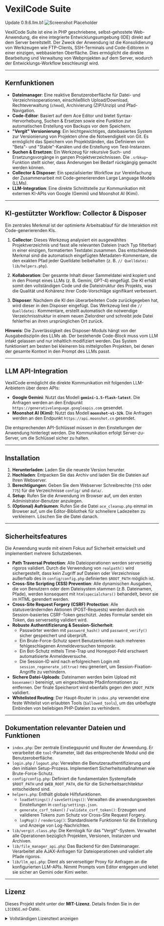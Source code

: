 # VexilCode Suite
Update 0.9.6.llm.b1
![Screenshot Placeholder](https://dev2.safra-media.com/vexilcode_logo1.png)

VexilCode Suite ist eine in PHP geschriebene, selbst-gehostete Web-Anwendung, die eine integrierte Entwicklungsumgebung (IDE) direkt auf dem Server bereitstellt. Der Zweck der Anwendung ist die Konsolidierung von Werkzeugen wie FTP-Clients, SSH-Terminals und Code-Editoren in einer einzigen, webbasierten Oberfläche. Dies ermöglicht die direkte Bearbeitung und Verwaltung von Webprojekten auf dem Server, wodurch der Entwicklungs-Workflow beschleunigt wird.

---

## Kernfunktionen

- **Dateimanager**: Eine reaktive Benutzeroberfläche für Datei- und Verzeichnisoperationen, einschließlich Upload/Download, Rechteverwaltung (`chmod`), Archivierung (ZIP/Unzip) und Pfad-Navigation.
- **Code-Editor**: Basiert auf dem Ace Editor und bietet Syntax-Hervorhebung, Suchen & Ersetzen sowie eine Funktion zur automatischen Erstellung von Backups vor dem Speichern.
- **"Vergit" Versionierung**: Ein leichtgewichtiges, dateibasiertes System zur Versionierung von Projekten ohne die Notwendigkeit von Git. Es ermöglicht das Speichern von Projektständen, das Definieren von "Beta"- und "Stable"-Kanälen und die Erstellung von Test-Instanzen.
- **Suchen & Ersetzen**: Ein Werkzeug für rekursive Such- und Ersetzungsvorgänge in ganzen Projektverzeichnissen. Die `.srbkup`-Funktion stellt sicher, dass Änderungen bei Bedarf rückgängig gemacht werden können.
- **Collector & Disposer**: Ein spezialisierter Workflow zur Vereinfachung der Zusammenarbeit mit Code-generierenden Large Language Models (LLMs).
- **LLM-Integration**: Eine direkte Schnittstelle zur Kommunikation mit externen KI-APIs von Google (Gemini) und Moonshot AI (Kimi).

---

## KI-gestützter Workflow: Collector & Disposer

Ein zentrales Merkmal ist der optimierte Arbeitsablauf für die Interaktion mit Code-generierenden KIs.

1.  **Collector**: Dieses Werkzeug analysiert ein ausgewähltes Projektverzeichnis und fasst alle relevanten Dateien (nach Typ filterbar) in einer einzigen, formatierten Textdatei zusammen. Das entscheidende Merkmal sind die automatisch eingefügten Metadaten-Kommentare, die den exakten Pfad jeder Quelldatei beibehalten (z. B. `// Quelldatei: lib/helpers.php`).

2.  **Kollaboration**: Der gesamte Inhalt dieser Sammeldatei wird kopiert und in den Prompt eines LLMs (z. B. Gemini, GPT-4) eingefügt. Die KI erhält somit den vollständigen Code und die Dateistruktur des Projekts, was die Qualität und Kohärenz ihrer Code-Vorschläge signifikant verbessert.

3.  **Disposer**: Nachdem die KI den überarbeiteten Code zurückgegeben hat, wird dieser in den Disposer eingefügt. Das Werkzeug liest die `// Quelldatei:` Kommentare, erstellt automatisch die notwendige Verzeichnisstruktur in einem neuen Zielordner und schreibt jede Datei fehlerfrei an ihren ursprünglichen Ort zurück.

**Hinweis**: Die Zuverlässigkeit des Disposer-Moduls hängt von der Ausgabedisziplin des LLMs ab. Der bestehende Code-Block muss vom LLM intakt gelassen und nur inhaltlich modifiziert werden. Das System funktioniert am besten bei kleineren bis mittelgroßen Projekten, bei denen der gesamte Kontext in den Prompt des LLMs passt.

---

## LLM API-Integration

VexilCode ermöglicht die direkte Kommunikation mit folgenden LLM-Anbietern über deren APIs:

-   **Google Gemini**: Nutzt das Modell **`gemini-1.5-flash-latest`**. Die Anfragen werden an den Endpunkt `https://generativelanguage.googleapis.com` gesendet.
-   **Moonshot AI (Kimi)**: Nutzt das Modell **`moonshot-v1-32k`**. Die Anfragen werden an den Endpunkt `https://api.moonshot.cn` gesendet.

Die entsprechenden API-Schlüssel müssen in den Einstellungen der Anwendung hinterlegt werden. Die Kommunikation erfolgt Server-zu-Server, um die Schlüssel sicher zu halten.

---

## Installation

1.  **Herunterladen**: Laden Sie die neueste Version herunter.
2.  **Hochladen**: Entpacken Sie das Archiv und laden Sie die Dateien auf Ihren Webserver.
3.  **Berechtigungen**: Geben Sie dem Webserver Schreibrechte (`755` oder `775`) für die Verzeichnisse `config/` und `data/`.
4.  **Setup**: Rufen Sie die Anwendung im Browser auf, um den ersten Administrator-Benutzer anzulegen.
5.  **(Optional) Aufräumen**: Rufen Sie die Datei `ace_cleanup.php` einmal im Browser auf, um die Editor-Bibliothek für schnellere Ladezeiten zu verkleinern. Löschen Sie die Datei danach.

---

## Sicherheitsfeatures

Die Anwendung wurde mit einem Fokus auf Sicherheit entwickelt und implementiert mehrere Schutzebenen.

-   **Path Traversal Protection**: Alle Dateioperationen werden serverseitig rigoros validiert. Durch die Verwendung von `realpath()` wird sichergestellt, dass kein Zugriff auf Dateien oder Verzeichnisse außerhalb des in `config/config.php` definierten `$ROOT_PATH` möglich ist.
-   **Cross-Site Scripting (XSS) Prevention**: Alle dynamischen Ausgaben, die von Benutzern oder dem Dateisystem stammen (z.B. Dateinamen, Pfade), werden konsequent mit `htmlspecialchars()` behandelt, bevor sie im HTML gerendert werden.
-   **Cross-Site Request Forgery (CSRF) Protection**: Alle statusverändernden Aktionen (POST-Requests) werden durch ein Session-basiertes CSRF-Token geschützt. Jedes Formular sendet ein Token, das serverseitig validiert wird.
-   **Robuste Authentifizierung & Session-Sicherheit**:
    * Passwörter werden mit `password_hash()` und `password_verify()` sicher gespeichert und überprüft.
    * Ein Brute-Force-Schutz sperrt Benutzerkonten nach mehreren fehlgeschlagenen Anmeldeversuchen temporär.
    * Ein Bot-Schutz mittels Time-Trap und Honeypot-Feld erschwert automatisierte Anmeldeversuche.
    * Die Session-ID wird nach erfolgreichem Login mit `session_regenerate_id(true)` neu generiert, um Session-Fixation-Angriffe zu verhindern.
-   **Sichere Datei-Uploads**: Dateinamen werden beim Upload mit `basename()` bereinigt, um eingeschleuste Pfadinformationen zu entfernen. Der finale Speicherort wird ebenfalls gegen den `$ROOT_PATH` validiert.
-   **Whitelisted Routing**: Der Haupt-Router in `index.php` verwendet eine feste Whitelist von erlaubten Tools (`$allowed_tools`), um das unbefugte Einbinden von beliebigen PHP-Dateien zu verhindern.

---

## Dokumentation relevanter Dateien und Funktionen

-   `index.php`: Der zentrale Einstiegspunkt und Router der Anwendung. Er verarbeitet die `tool`-Parameter, lädt das entsprechende Modul und die Benutzeroberfläche.
-   `login.php` / `logout.php`: Verwalten die Benutzerauthentifizierung und den initialen Setup-Prozess. Implementiert Sicherheitsmaßnahmen wie Brute-Force-Schutz.
-   `config/config.php`: Definiert die fundamentalen Systempfade `$ROOT_PATH` und `$WEB_ROOT_PATH`, die für die Sicherheitsarchitektur entscheidend sind.
-   `helpers.php`: Enthält globale Hilfsfunktionen.
    -   `loadSettings()` / `saveSettings()`: Verwalten die anwendungsweiten Einstellungen in `config/settings.json`.
    -   `generate_csrf_token()` / `validate_csrf_token()`: Erzeugen und validieren Tokens zum Schutz vor Cross-Site Request Forgery.
    -   `logMsg()` / `renderLog()`: Standardisierte Funktionen für die Erstellung und Anzeige von Log-Nachrichten.
-   `lib/vergit.class.php`: Die Kernlogik für das "Vergit"-System. Verwaltet alle Operationen bezüglich Projekten, Versionen, Instanzen und Archiven.
-   `lib/file_manager_api.php`: Das Backend für den Dateimanager. Verarbeitet alle AJAX-Anfragen für Dateioperationen und validiert alle Pfade rigoros.
-   `lib/llm_api.php`: Dient als serverseitiger Proxy für Anfragen an die konfigurierten LLM-APIs. Nimmt Prompts vom Editor entgegen und leitet sie sicher an Gemini oder Kimi weiter.

---

## Lizenz

Dieses Projekt steht unter der **MIT-Lizenz**. Details finden Sie in der `LICENSE.md`-Datei.

<details>
  <summary>Vollständigen Lizenztext anzeigen</summary>
  
  ```plaintext
  Copyright (c) [2025] [Denys Safra]

  Permission is hereby granted, free of charge, to any person obtaining a copy
  of this software and associated documentation files (the "Software"), to deal
  in the Software without restriction, including without limitation the rights
  to use, copy, modify, merge, publish, distribute, sublicense, and/or sell
  copies of the Software, and to permit persons to whom the Software is
  furnished to do so, subject to the following conditions:

  The above copyright notice and this permission notice shall be included in all
  copies or substantial portions of the Software.

  THE SOFTWARE IS PROVIDED "AS IS", WITHOUT WARRANTY OF ANY KIND, EXPRESS OR
  IMPLIED, INCLUDING BUT NOT LIMITED TO THE WARRANTIES OF MERCHANTABILITY,
  FITNESS FOR A PARTICULAR PURPOSE AND NONINFRINGEMENT. IN NO EVENT SHALL THE
  AUTHORS OR COPYRIGHT HOLDERS BE LIABLE FOR ANY CLAIM, DAMAGES OR OTHER
  LIABILITY, WHETHER IN AN ACTION OF CONTRACT, TORT OR OTHERWISE, ARISING FROM,
  OUT OF OR IN CONNECTION WITH THE SOFTWARE OR THE USE OR OTHER DEALINGS IN THE
  SOFTWARE.
  ```
</details>


